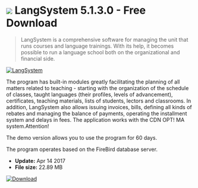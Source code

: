 # ![](https://cdn.softexe.net/static/icon/win.gif) LangSystem 5.1.3.0 - Free Download

> LangSystem is a comprehensive software for managing the unit that runs courses and language trainings. With its help, it becomes possible to run a language school both on the organizational and financial side.

[![LangSystem](https://gallery.dpcdn.pl/imgc/Tools/413/g_-_420x350_1.5_-_x20091002141946.PNG)](https://softexe.net/win/hobbies-lifestyle/other/langsystem:ppRhp.html)

The program has built-in modules greatly facilitating the planning of all matters related to teaching - starting with the organization of the schedule of classes, taught languages ​​(their profiles, levels of advancement), certificates, teaching materials, lists of students, lectors and classrooms. In addition, LangSystem also allows issuing invoices, bills, defining all kinds of rebates and managing the balance of payments, operating the installment system and delays in fees. The application works with the CDN OPT! MA system.Attention!
 
 The demo version allows you to use the program for 60 days.
  
 The program operates based on the FireBird database server.


- **Update:** Apr 14 2017
- **File size:** 22.89 MB

[![Download](https://cdn.softexe.net/static/img/download.png)](https://softexe.net/win/hobbies-lifestyle/other/langsystem:ppRhp.html)

